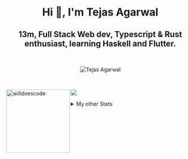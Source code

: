 <h1 align="center"> Hi 👋, I'm Tejas Agarwal    </h1>
<h2 align="center"> 13m, Full Stack Web dev, Typescript & Rust 
enthusiast, learning Haskell and Flutter. </h2>

<br />

<p align="center">
<img src="https://github-profile-trophy.vercel.app/?username=tejasag&theme=onedark&margin-w=15&margin-h=15&column=7" alt="Tejas Agarwal" /></a>
</p>

<br />
<p align="center">
<div>
<img height="170" align="left" src="https://github-readme-stats.vercel.app/api?username=tejasag&count_private=true&include_all_commits=true&theme=onedark" alt="willdoescode" />
<img src="https://github-readme-stats.vercel.app/api/top-langs/?username=tejasag&layout=compact&theme=onedark&langs_count=15" />
</div>
</p>

<details>
<summary>My other Stats</summary>
<!--START_SECTION:waka-->
![Profile Views](http://img.shields.io/badge/Profile%20Views-10-blue)

![Lines of code](https://img.shields.io/badge/From%20Hello%20World%20I%27ve%20Written-428630%20lines%20of%20code-blue)

**🐱 My Github Data** 

> 🏆 203 Contributions in the Year 2021
 > 
> 📦 9.7 kB Used in Github's Storage 
 > 
> 🚫 Not Opted to Hire
 > 
> 📜 25 Public Repositories 
 > 
> 🔑 4 Private Repositories  
 > 
**I'm an Early 🐤** 

```text
🌞 Morning    6 commits      █████░░░░░░░░░░░░░░░░░░░░   21.43% 
🌆 Daytime    11 commits     █████████░░░░░░░░░░░░░░░░   39.29% 
🌃 Evening    11 commits     █████████░░░░░░░░░░░░░░░░   39.29% 
🌙 Night      0 commits      ░░░░░░░░░░░░░░░░░░░░░░░░░   0.0%

```
📅 **I'm Most Productive on Thursday** 

```text
Monday       1 commits      █░░░░░░░░░░░░░░░░░░░░░░░░   3.57% 
Tuesday      5 commits      ████░░░░░░░░░░░░░░░░░░░░░   17.86% 
Wednesday    3 commits      ██░░░░░░░░░░░░░░░░░░░░░░░   10.71% 
Thursday     8 commits      ███████░░░░░░░░░░░░░░░░░░   28.57% 
Friday       3 commits      ██░░░░░░░░░░░░░░░░░░░░░░░   10.71% 
Saturday     4 commits      ███░░░░░░░░░░░░░░░░░░░░░░   14.29% 
Sunday       4 commits      ███░░░░░░░░░░░░░░░░░░░░░░   14.29%

```


📊 **This Week I Spent My Time On** 

```text
⌚︎ Time Zone: Asia/Kolkata

💬 Programming Languages: 
Rust                     2 hrs 21 mins       ███████████████░░░░░░░░░░   61.76% 
TypeScript               46 mins             █████░░░░░░░░░░░░░░░░░░░░   20.2% 
TOML                     35 mins             ███░░░░░░░░░░░░░░░░░░░░░░   15.46% 
Markdown                 3 mins              ░░░░░░░░░░░░░░░░░░░░░░░░░   1.67% 
Git Config               0 secs              ░░░░░░░░░░░░░░░░░░░░░░░░░   0.38%

🔥 Editors: 
CLion                    2 hrs 56 mins       ███████████████████░░░░░░   76.96% 
WebStorm                 28 mins             ███░░░░░░░░░░░░░░░░░░░░░░   12.28% 
VS Code                  24 mins             ██░░░░░░░░░░░░░░░░░░░░░░░   10.76%

🐱‍💻 Projects: 
pagurus                  1 hr 5 mins         ███████░░░░░░░░░░░░░░░░░░   28.77% 
graphql-rocket-template  47 mins             █████░░░░░░░░░░░░░░░░░░░░   20.81% 
testing-graphql-actix    33 mins             ███░░░░░░░░░░░░░░░░░░░░░░   14.67% 
rocket_vs_actix          28 mins             ███░░░░░░░░░░░░░░░░░░░░░░   12.36% 
kibbeh                   28 mins             ███░░░░░░░░░░░░░░░░░░░░░░   12.28%

💻 Operating System: 
Linux                    3 hrs 49 mins       █████████████████████████   100.0%

```


<!--END_SECTION:waka-->
</details>
